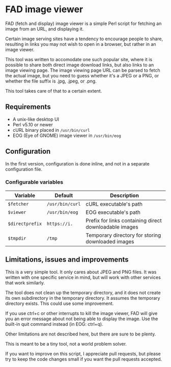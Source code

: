 # FAD image viewer

FAD (fetch and display) image viewer is a simple Perl script for
fetching an image from an URL, and displaying it.

Certain image serving sites have a tendency to encourage people to
share, resulting in links you may not wish to open in a browser, but
rather in an image viewer.

This tool was written to accomodate one such popular site, where it is
possible to share both direct image download links, but also links to
an image viewing page. The image viewing page URL can be parsed to
fetch the actual image, but you need to guess whether it's a JPEG or a
PNG, or whether the file suffix is .jpg, .jpeg, or .png.

This tool takes care of that to a certain extent.

## Requirements

 - A unix-like desktop UI
 - Perl v5.10 or newer
 - cURL binary placed in `/usr/bin/curl`
 - EOG (Eye of GNOME) image viewer in `/usr/bin/eog`
 
## Configuration
 
In the first version, configuration is done inline, and not in a
separate configuration file.

### Configurable variables

| Variable | Default | Description |
| --- | --- | --- |
| `$fetcher` | `/usr/bin/curl` | cURL executable's path |
| `$viewer`  | `/usr/bin/eog`  | EOG executable's path  |
| `$directprefix` | `https://i.` | Prefix for links containing direct downloadable images |
| `$tmpdir` | `/tmp` | Temporary directory for storing downloaded images |

## Limitations, issues and improvements

This is a very simple tool. It only cares about JPEG and PNG files. It
was written with one specific service in mind, but will work with
other services that work similarly.

The tool does not clean up the temporary directory, and it does not
create its own subdirectory in the temporary directory. It assumes the
temporary directory exists. This could use some improvement.

If you use ctrl+c or other interrupts to kill the image viewer, FAD
will give you an error message about not being able to display the
image. Use the built-in quit command instead (in EOG: ctrl+q).

Other limitations are not described here, but there are sure to be
plenty.

This is meant to be a tiny tool, not a world problem solver.

If you want to improve on this script, I appreciate pull requests, but
please try to keep the code changes small if you want the pull
requests accepted.
